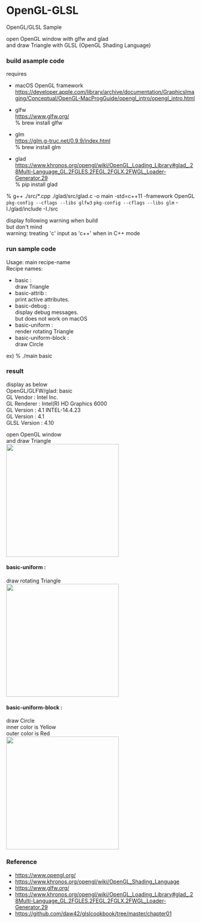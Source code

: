 OpenGL-GLSL
===============

OpenGL/GLSL Sample <br/>

open OpenGL window with glfw and glad  <br/>
and draw Triangle with GLSL  (OpenGL Shading Language)  <br/>

### build asample code 
requires  <br/>
- macOS  OpenGL framework <br/>
https://developer.apple.com/library/archive/documentation/GraphicsImaging/Conceptual/OpenGL-MacProgGuide/opengl_intro/opengl_intro.html <br/>

- glfw <br/>
https://www.glfw.org/ <br/>
% brew install glfw <br/>

- glm <br/>
https://glm.g-truc.net/0.9.9/index.html <br/>
% brew install glm <br/>

- glad <br/>
https://www.khronos.org/opengl/wiki/OpenGL_Loading_Library#glad_.28Multi-Language_GL.2FGLES.2FEGL.2FGLX.2FWGL_Loader-Generator.29 <br/>
% pip install glad <br/>

% g++ ./src/*.cpp ./glad/src/glad.c -o main -std=c++11  -framework OpenGL `pkg-config --cflags --libs glfw3` `pkg-config --cflags --libs glm` -I./glad/include  -I./src <br/>


display following warning when build <br/>
but don't mind <br/>
warning: treating 'c' input as 'c++' when in C++ mode <br/>

### run sample code 
Usage: main recipe-name <br/>
Recipe names:  <br/>
- basic :  <br/>
draw Triangle <br/>
- basic-attrib : <br/>
print active attributes. <br/>
- basic-debug :  <br/>
display debug messages. <br/>
but does not work on macOS <br/>
- basic-uniform :  <br/>
render rotating Triangle <br/>
- basic-uniform-block :  <br/>
draw Circle  <br/>

ex)
% ./main basic <br/>


### result 
display as below <br/>
OpenGL/GLFW/glad: basic <br/>
GL Vendor    : Intel Inc. <br/>
GL Renderer  : Intel(R) HD Graphics 6000 <br/>
GL Version   : 4.1 INTEL-14.4.23 <br/>
GL Version   : 4.1 <br/>
GLSL Version : 4.10 <br/>

open OpenGL window <br/>
and draw Triangle <br/>
<image src="https://raw.githubusercontent.com/ohwada/MAC_cpp_Samples/master/OpenGL-GLSL/result/screenshot_basic.png" width="300" /><br/>

#### basic-uniform :  <br/>
draw rotating Triangle <br/>
<image src="https://raw.githubusercontent.com/ohwada/MAC_cpp_Samples/master/OpenGL-GLSL/result/screenshot_basic_unuiform.png" width="300" /><br/>

#### basic-uniform-block :  <br/>
draw Circle <br/>
inner color is Yellow  <br/>
outer color is Red  <br/>
<image src="https://raw.githubusercontent.com/ohwada/MAC_cpp_Samples/master/OpenGL-GLSL/result/screenshot_basic_unuiform_block.png" width="300" /><br/>


### Reference <br/>
- https://www.opengl.org/
- https://www.khronos.org/opengl/wiki/OpenGL_Shading_Language
- https://www.glfw.org/
- https://www.khronos.org/opengl/wiki/OpenGL_Loading_Library#glad_.28Multi-Language_GL.2FGLES.2FEGL.2FGLX.2FWGL_Loader-Generator.29
- https://github.com/daw42/glslcookbook/tree/master/chapter01

